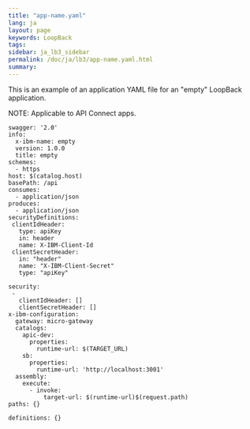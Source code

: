 ```yaml
---
title: "app-name.yaml"
lang: ja
layout: page
keywords: LoopBack
tags:
sidebar: ja_lb3_sidebar
permalink: /doc/ja/lb3/app-name.yaml.html
summary:
---
```


This is an example of an application YAML file for an "empty" LoopBack application.

NOTE: Applicable to API Connect apps.

```
swagger: '2.0'
info:
  x-ibm-name: empty
  version: 1.0.0
  title: empty
schemes:
  - https
host: $(catalog.host)
basePath: /api
consumes:
  - application/json
produces:
  - application/json
securityDefinitions:
 clientIdHeader:
   type: apiKey
   in: header
   name: X-IBM-Client-Id
 clientSecretHeader:
   in: "header"
   name: "X-IBM-Client-Secret"
   type: "apiKey"

security:
 -
   clientIdHeader: []
   clientSecretHeader: []
x-ibm-configuration:
  gateway: micro-gateway
  catalogs:
    apic-dev:
      properties:
        runtime-url: $(TARGET_URL)
    sb:
      properties:
        runtime-url: 'http://localhost:3001'
  assembly:
    execute:
      - invoke:
          target-url: $(runtime-url)$(request.path)
paths: {}

definitions: {}
```
